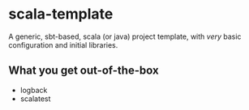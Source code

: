 # scala-template

A generic, sbt-based, scala (or java) project template, with *very* basic configuration and initial libraries.

## What you get out-of-the-box

* logback
* scalatest